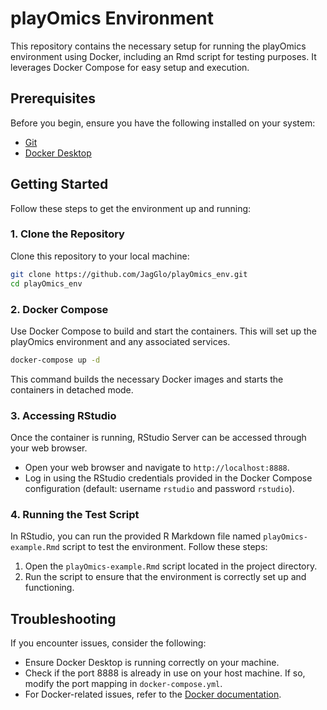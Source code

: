 # playOmics Environment

This repository contains the necessary setup for running the playOmics environment using Docker, including an Rmd script for testing purposes. It leverages Docker Compose for easy setup and execution.

## Prerequisites

Before you begin, ensure you have the following installed on your system:

- [Git](https://git-scm.com/downloads)
- [Docker Desktop](https://www.docker.com/products/docker-desktop)

## Getting Started

Follow these steps to get the environment up and running:

### 1. Clone the Repository

Clone this repository to your local machine:

```bash
git clone https://github.com/JagGlo/playOmics_env.git
cd playOmics_env
```

### 2. Docker Compose

Use Docker Compose to build and start the containers. This will set up the playOmics environment and any associated services.

```bash
docker-compose up -d
```

This command builds the necessary Docker images and starts the containers in detached mode.

### 3. Accessing RStudio

Once the container is running, RStudio Server can be accessed through your web browser.

- Open your web browser and navigate to `http://localhost:8888`.
- Log in using the RStudio credentials provided in the Docker Compose configuration (default: username `rstudio` and password `rstudio`).

### 4. Running the Test Script

In RStudio, you can run the provided R Markdown file named `playOmics-example.Rmd` script to test the environment. Follow these steps:

1. Open the `playOmics-example.Rmd` script located in the project directory.
2. Run the script to ensure that the environment is correctly set up and functioning.

## Troubleshooting

If you encounter issues, consider the following:

- Ensure Docker Desktop is running correctly on your machine.
- Check if the port 8888 is already in use on your host machine. If so, modify the port mapping in `docker-compose.yml`.
- For Docker-related issues, refer to the [Docker documentation](https://docs.docker.com/).
